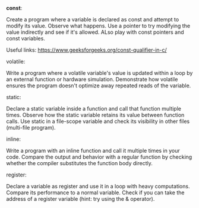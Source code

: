
**const**:

Create a program where a variable is declared as const and attempt to modify its value. Observe what happens. Use a pointer to try modifying the value indirectly and see if it's allowed. ALso play with const pointers and const variables. 

Useful links: https://www.geeksforgeeks.org/const-qualifier-in-c/

volatile:

Write a program where a volatile variable's value is updated within a loop by an external function or hardware simulation. Demonstrate how volatile ensures the program doesn't optimize away repeated reads of the variable.

static:

Declare a static variable inside a function and call that function multiple times. Observe how the static variable retains its value between function calls.
Use static in a file-scope variable and check its visibility in other files (multi-file program).

inline:

Write a program with an inline function and call it multiple times in your code. Compare the output and behavior with a regular function by checking whether the compiler substitutes the function body directly.

register:

Declare a variable as register and use it in a loop with heavy computations. Compare its performance to a normal variable.
Check if you can take the address of a register variable (hint: try using the & operator).
